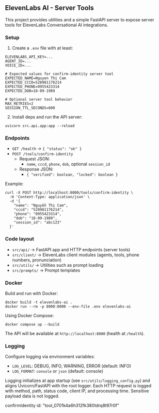 ## ElevenLabs AI - Server Tools

This project provides utilities and a simple FastAPI server to expose server tools for ElevenLabs Conversational AI integrations.

### Setup

1. Create a `.env` file with at least:

```
ELEVENLABS_API_KEY=...
AGENT_ID=...
VOICE_ID=...

# Expected values for confirm-identity server tool
EXPECTED_NAME=Nguyen Thi Cam
EXPECTED_CCCD=528981176214
EXPECTED_PHONE=0955423314
EXPECTED_DOB=18-09-1989

# Optional server tool behavior
MAX_RETRIES=2
SESSION_TTL_SECONDS=600
```

2. Install deps and run the API server:

```
uvicorn src.api.app:app --reload
```

### Endpoints

- `GET /health` → `{ "status": "ok" }`
- `POST /tools/confirm-identity`
  - Request JSON:
    - `name`, `cccd`, `phone`, `dob`, optional `session_id`
  - Response JSON:
    - `{ "verified": boolean, "locked": boolean }`

Example:

```
curl -X POST http://localhost:8000/tools/confirm-identity \
  -H 'Content-Type: application/json' \
  -d '{
    "name": "Nguyễn Thị Cam",
    "cccd": "528981176214",
    "phone": "0955423314",
    "dob": "18-09-1989",
    "session_id": "abc123"
  }'
```

### Code layout

- `src/api/` → FastAPI app and HTTP endpoints (server tools)
- `src/client/` → ElevenLabs client modules (agents, tools, phone numbers, pronunciation)
- `src/utils/` → Utilities such as prompt loading
- `src/prompts/` → Prompt templates

### Docker

Build and run with Docker:

```
docker build -t elevenlabs-ai .
docker run --rm -p 8000:8000 --env-file .env elevenlabs-ai
```

Using Docker Compose:

```
docker compose up --build
```

The API will be available at `http://localhost:8000` (health at `/health`).

### Logging

Configure logging via environment variables:

- `LOG_LEVEL`: DEBUG, INFO, WARNING, ERROR (default: INFO)
- `LOG_FORMAT`: `console` or `json` (default: console)

Logging initializes at app startup (see `src/utils/logging_config.py`) and aligns Uvicorn/FastAPI with the root logger. Each HTTP request is logged with method, path, status code, client IP, and processing time. Sensitive payload data is not logged.

confirmIdentity id: "tool_0701k4a6h312fk380tdrq8t97r0f"